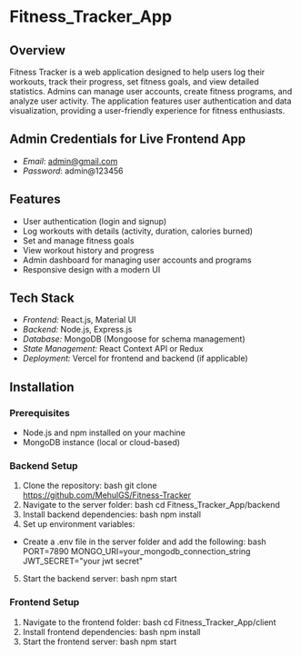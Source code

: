 # Fitness_Tracker_App

## Overview
Fitness Tracker is a web application designed to help users log their workouts, track their progress, set fitness goals, and view detailed statistics. Admins can manage user accounts, create fitness programs, and analyze user activity. The application features user authentication and data visualization, providing a user-friendly experience for fitness enthusiasts.


## Admin Credentials for Live Frontend App
- *Email*: admin@gmail.com
- *Password*: admin@123456

## Features
- User authentication (login and signup)
- Log workouts with details (activity, duration, calories burned)
- Set and manage fitness goals
- View workout history and progress
- Admin dashboard for managing user accounts and programs
- Responsive design with a modern UI

## Tech Stack
- *Frontend:* React.js, Material UI
- *Backend:* Node.js, Express.js
- *Database:* MongoDB (Mongoose for schema management)
- *State Management:* React Context API or Redux
- *Deployment:* Vercel for frontend and backend (if applicable)

## Installation

### Prerequisites
- Node.js and npm installed on your machine
- MongoDB instance (local or cloud-based)


### Backend Setup
1. Clone the repository:
   bash
   git clone https://github.com/MehulGS/Fitness-Tracker
2. Navigate to the server folder:
   bash
   cd Fitness_Tracker_App/backend
3. Install backend dependencies:
   bash
   npm install
4. Set up environment variables:
- Create a .env file in the server folder and add the following:
   bash
   PORT=7890
   MONGO_URI=your_mongodb_connection_string
   JWT_SECRET="your jwt secret"
5. Start the backend server:
   bash
   npm start

### Frontend Setup
1. Navigate to the frontend folder:
   bash
   cd Fitness_Tracker_App/client
2. Install frontend dependencies:
   bash
   npm install
3. Start the frontend server:
   bash
   npm start
